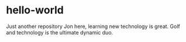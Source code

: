 # hello-world
Just another repository
Jon here, learning new technology is great.  Golf and technology is the ultimate dynamic duo.
